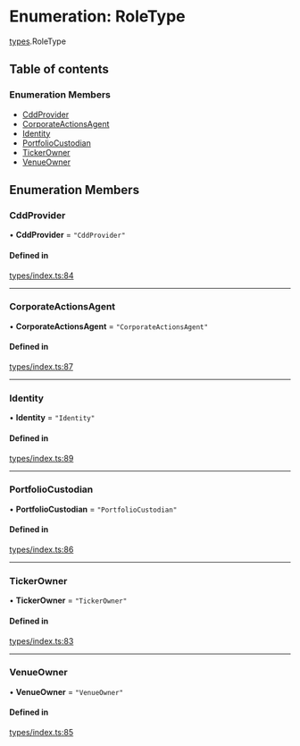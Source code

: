 # Enumeration: RoleType

[types](../wiki/types).RoleType

## Table of contents

### Enumeration Members

- [CddProvider](../wiki/types.RoleType#cddprovider)
- [CorporateActionsAgent](../wiki/types.RoleType#corporateactionsagent)
- [Identity](../wiki/types.RoleType#identity)
- [PortfolioCustodian](../wiki/types.RoleType#portfoliocustodian)
- [TickerOwner](../wiki/types.RoleType#tickerowner)
- [VenueOwner](../wiki/types.RoleType#venueowner)

## Enumeration Members

### CddProvider

• **CddProvider** = ``"CddProvider"``

#### Defined in

[types/index.ts:84](https://github.com/PolymeshAssociation/polymesh-sdk/blob/07b115c8/src/types/index.ts#L84)

___

### CorporateActionsAgent

• **CorporateActionsAgent** = ``"CorporateActionsAgent"``

#### Defined in

[types/index.ts:87](https://github.com/PolymeshAssociation/polymesh-sdk/blob/07b115c8/src/types/index.ts#L87)

___

### Identity

• **Identity** = ``"Identity"``

#### Defined in

[types/index.ts:89](https://github.com/PolymeshAssociation/polymesh-sdk/blob/07b115c8/src/types/index.ts#L89)

___

### PortfolioCustodian

• **PortfolioCustodian** = ``"PortfolioCustodian"``

#### Defined in

[types/index.ts:86](https://github.com/PolymeshAssociation/polymesh-sdk/blob/07b115c8/src/types/index.ts#L86)

___

### TickerOwner

• **TickerOwner** = ``"TickerOwner"``

#### Defined in

[types/index.ts:83](https://github.com/PolymeshAssociation/polymesh-sdk/blob/07b115c8/src/types/index.ts#L83)

___

### VenueOwner

• **VenueOwner** = ``"VenueOwner"``

#### Defined in

[types/index.ts:85](https://github.com/PolymeshAssociation/polymesh-sdk/blob/07b115c8/src/types/index.ts#L85)
